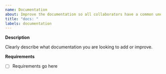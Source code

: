 ```yaml
---
name: Documentation
about: Improve the documentation so all collaborators have a common understanding
title: "docs: "
labels: documentation
---
```


**Description**

Clearly describe what documentation you are looking to add or improve.

**Requirements**

- [ ] Requirements go here
